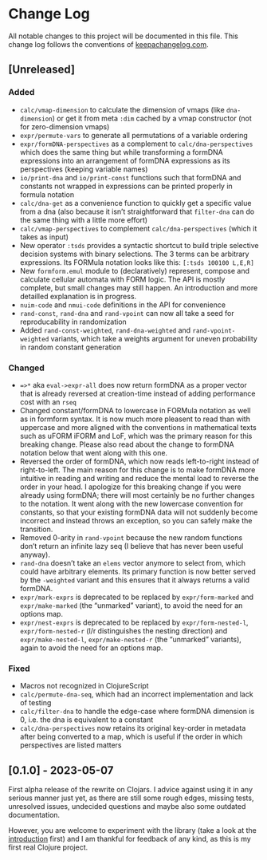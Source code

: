 # Change Log
All notable changes to this project will be documented in this file. This change log follows the conventions of [keepachangelog.com](http://keepachangelog.com/).

## [Unreleased]

### Added

- `calc/vmap-dimension` to calculate the dimension of vmaps (like `dna-dimension`) or get it from meta `:dim` cached by a vmap constructor (not for zero-dimension vmaps)
- `expr/permute-vars` to generate all permutations of a variable ordering
- `expr/formDNA-perspectives` as a complement to `calc/dna-perspectives` which does the same thing but while transforming a formDNA expressions into an arrangement of formDNA expressions as its perspectives (keeping variable names)
- `io/print-dna` and `io/print-const` functions such that formDNA and constants not wrapped in expressions can be printed properly in formula notation
- `calc/dna-get` as a convenience function to quickly get a specific value from a dna (also because it isn’t straightforward that `filter-dna` can do the same thing with a little more effort)
- `calc/vmap-perspectives` to complement `calc/dna-perspectives` (which it takes as input)
- New operator `:tsds` provides a syntactic shortcut to build triple selective decision systems with binary selections. The 3 terms can be arbitrary expressions. Its FORMula notation looks like this: `[:tsds 100100 L,E,R]`
- New `formform.emul` module to (declaratively) represent, compose and calculate cellular automata with FORM logic. The API is mostly complete, but small changes may still happen. An introduction and more detailled explanation is in progress.
- `nuim-code` and `nmui-code` definitions in the API for convenience
- `rand-const`, `rand-dna` and `rand-vpoint` can now all take a seed for reproducability in randomization
- Added `rand-const-weighted`, `rand-dna-weighted` and `rand-vpoint-weighted` variants, which take a weights argument for uneven probability in random constant generation

### Changed

- `=>*` aka `eval->expr-all` does now return formDNA as a proper vector that is already reversed at creation-time instead of adding performance cost with an `rseq`
- Changed constant/formDNA to lowercase in FORMula notation as well as in formform syntax. It is now much more pleasent to read than with uppercase and more aligned with the conventions in mathematical texts such as uFORM iFORM and LoF, which was the primary reason for this breaking change. Please also read about the change to formDNA notation below that went along with this one.
- Reversed the order of formDNA, which now reads left-to-right instead of right-to-left. The main reason for this change is to make formDNA more intuitive in reading and writing and reduce the mental load to reverse the order in your head. I apologize for this breaking change if you were already using formDNA; there will most certainly be no further changes to the notation. It went along with the new lowercase convention for constants, so that your existing formDNA data will not suddenly become incorrect and instead throws an exception, so you can safely make the transition. 
- Removed 0-arity in `rand-vpoint` because the new random functions don’t return an infinite lazy seq (I believe that has never been useful anyway).
- `rand-dna` doesn’t take an `elems` vector anymore to select from, which could have arbitrary elements. Its primary function is now better served by the `-weighted` variant and this ensures that it always returns a valid formDNA.
- `expr/mark-exprs` is deprecated to be replaced by `expr/form-marked` and `expr/make-marked` (the “unmarked” variant), to avoid the need for an options map.
- `expr/nest-exprs` is deprecated to be replaced by `expr/form-nested-l`, `expr/form-nested-r` (l/r distinguishes the nesting direction) and `expr/make-nested-l`, `expr/make-nested-r` (the “unmarked” variants), again to avoid the need for an options map.

### Fixed

- Macros not recognized in ClojureScript
- `calc/permute-dna-seq`, which had an incorrect implementation and lack of testing
- `calc/filter-dna` to handle the edge-case where formDNA dimension is 0, i.e. the dna is equivalent to a constant
- `calc/dna-perspectives` now retains its original key-order in metadata after being converted to a map, which is useful if the order in which perspectives are listed matters

## [0.1.0] - 2023-05-07

First alpha release of the rewrite on Clojars. I advice against using it in any serious manner just yet, as there are still some rough edges, missing tests, unresolved issues, undecided questions and maybe also some outdated documentation.

However, you are welcome to experiment with the library (take a look at the [introduction](https://formform.dev/notebooks/introduction.html) first) and I am thankful for feedback of any kind, as this is my first real Clojure project.
